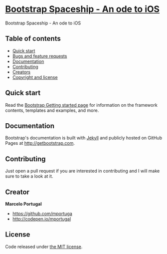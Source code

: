 # [Bootstrap Spaceship - An ode to iOS](http://getbootstrap.com)
Bootstrap Spaceship - An ode to iOS

## Table of contents

- [Quick start](#quick-start)
- [Bugs and feature requests](#bugs-and-feature-requests)
- [Documentation](#documentation)
- [Contributing](#contributing)
- [Creators](#creator)
- [Copyright and license](#license)

## Quick start

Read the [Bootstrap Getting started page](http://getbootstrap.com/getting-started/) for information on the framework contents, templates and examples, and more.

## Documentation

Bootstrap's documentation is built with [Jekyll](http://jekyllrb.com) and publicly hosted on GitHub Pages at <http://getbootstrap.com>.

## Contributing

Just open a pull request if you are interested in contributing and I will make sure to take a look at it.


## Creator

**Marcelo Portugal**

- <https://github.com/mportuga>
- <http://codepen.io/mportugal>


## License

Code released under [the MIT license](https://github.com/twbs/bootstrap/blob/master/LICENSE).
